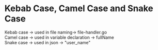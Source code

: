 # Kebab Case, Camel Case and Snake Case

Kebab case -> used in file naming-> file-handler.go\
Camel case -> used in variable declaration -> fullName\
Snake case -> used in json -> "user\_name"
